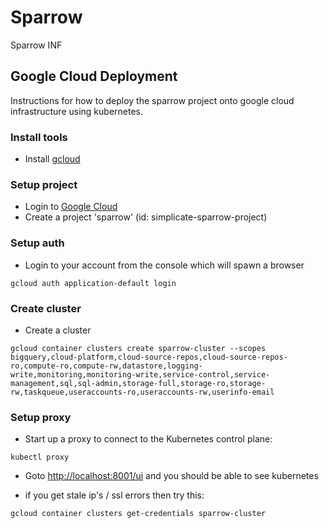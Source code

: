 # Sparrow
Sparrow INF

## Google Cloud Deployment
Instructions for how to deploy the sparrow project onto google cloud infrastructure using kubernetes.

### Install tools
 - Install [gcloud](https://www.google.com.au/url?sa=t&rct=j&q=&esrc=s&source=web&cd=1&cad=rja&uact=8&ved=0ahUKEwjXr5P4i4bQAhWCJ5QKHWY5B40QFggbMAA&url=https%3A%2F%2Fcloud.google.com%2Fsdk%2F&usg=AFQjCNGJ6NuXLC5eFVGtotHysFNTyoS5-Q&sig2=ZjUH_yGAyQgv0HHODP_4kQ&bvm=bv.137132246,d.dGo)

### Setup project
 - Login to [Google Cloud](https://console.cloud.google.com)
 - Create a project 'sparrow' (id: simplicate-sparrow-project)

### Setup auth
- Login to your account from the console which will spawn a browser
```
gcloud auth application-default login
```

### Create cluster
- Create a cluster
```
gcloud container clusters create sparrow-cluster --scopes bigquery,cloud-platform,cloud-source-repos,cloud-source-repos-ro,compute-ro,compute-rw,datastore,logging-write,monitoring,monitoring-write,service-control,service-management,sql,sql-admin,storage-full,storage-ro,storage-rw,taskqueue,useraccounts-ro,useraccounts-rw,userinfo-email
``` 

### Setup proxy
- Start up a proxy to connect to the Kubernetes control plane:
```
kubectl proxy
``` 
- Goto [http://localhost:8001/ui](http://localhost:8001/ui) and you should be able to see kubernetes

- if you get stale ip's / ssl errors then try this:
```
gcloud container clusters get-credentials sparrow-cluster
``` 
